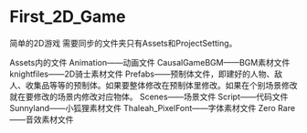 # First_2D_Game
 简单的2D游戏
 需要同步的文件夹只有Assets和ProjectSetting。
 
 Assets内的文件
Animation——动画文件
CausalGameBGM——BGM素材文件
knightfiles——2D骑士素材文件
Prefabs——预制体文件，即建好的人物、敌人、收集品等等的预制体。如果要整体修改在预制体里修改。如果在个别场景修改就在要修改的场景内修改对应物体。
Scenes——场景文件
Script——代码文件
Sunnyland——小狐狸素材文件
Thaleah_PixelFont——字体素材文件
Zero Rare——音效素材文件
